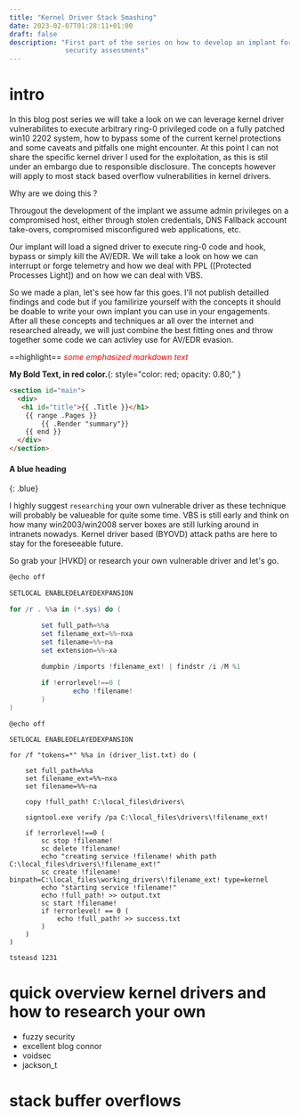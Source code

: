 ```yaml
---
title: "Kernel Driver Stack Smashing"
date: 2023-02-07T01:28:11+01:00
draft: false
description: "First part of the series on how to develop an implant for internal 
			  security assessments"
---
```


# intro

In this blog post series we will take a look on we can leverage kernel driver vulnerabilites to execute arbitrary ring-0 privileged code on a fully patched win10 2202 system, how to bypass some of the current kernel protections and some caveats and pitfalls one might encounter.
At this point I can not share the specific kernel driver I used for the exploitation, as this is stil under an embargo due to responsible disclosure. The concepts however will apply to most stack based overflow vulnerabilities in kernel drivers. 

Why are we doing this ?

Througout the development of the implant we assume admin privileges on a compromised host, either through stolen credentials, DNS Fallback account take-overs, compromised misconfigured web applications, etc.

Our implant will load a signed driver to execute ring-0 code and hook, bypass or simply kill the AV/EDR. We will take a look on how we can interrupt or forge telemetry and how we deal with PPL ([Protected Processes Light]) and on how we can deal with VBS. 

So we made a plan, let's see how far this goes. I'll not publish detailled findings and code but if you familirize yourself with the concepts it should be doable to write your own implant you can use in your engagements. After all these concepts and techniques ar all over the internet and researched already, we will just combine the best fitting ones and throw together some code we can activley use for AV/EDR evasion.


==highlight==
<span style="color:red"> *some emphasized markdown text*</span>


**My Bold Text, in red color.**{: style="color: red; opacity: 0.80;" }



```html
<section id="main">
  <div>
   <h1 id="title">{{ .Title }}</h1>
    {{ range .Pages }}
        {{ .Render "summary"}}
    {{ end }}
  </div>
</section>
```


#### A blue heading
{: .blue}


I highly suggest `researching` your own vulnerable driver as these technique will probably be valueable for quite some time. VBS is still early and think on how many win2003/win2008 server boxes are still lurking around in intranets nowadys. Kernel driver based (BYOVD) attack paths are here to stay for the foreseeable future. 

So grab your [HVKD] or research your own vulnerable driver and let's go. 

```powershell
@echo off

SETLOCAL ENABLEDELAYEDEXPANSION

for /r . %%a in (*.sys) do (

        set full_path=%%a
        set filename_ext=%%~nxa
        set filename=%%~na
        set extension=%%~xa
        
        dumpbin /imports !filename_ext! | findstr /i /M %1

        if !errorlevel!==0 (
                echo !filename!
        )
)
```

```Batchfile
@echo off

SETLOCAL ENABLEDELAYEDEXPANSION

for /f "tokens=*" %%a in (driver_list.txt) do (

    set full_path=%%a
    set filename_ext=%%~nxa
    set filename=%%~na

    copy !full_path! C:\local_files\drivers\

    signtool.exe verify /pa C:\local_files\drivers\!filename_ext!
    
    if !errorlevel!==0 (
        sc stop !filename!
        sc delete !filename!
        echo "creating service !filename! whith path C:\local_files\drivers\!filename_ext!"
        sc create !filename! binpath=C:\local_files\working_drivers\!filename_ext! type=kernel
        echo "starting service !filename!"
        echo !full_path! >> output.txt
        sc start !filename!
        if !errorlevel! == 0 (
            echo !full_path! >> success.txt
        )
    ) 
)
```


`tsteasd 1231`




# quick overview kernel drivers and how to research your own

- fuzzy security
- excellent blog connor
- voidsec
- jackson_t




# stack buffer overflows

